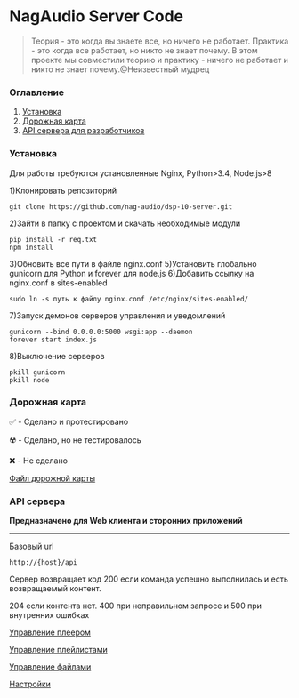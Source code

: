# NagAudio Server Code
> Теория - это когда вы знаете все, но ничего не работает. Практика - это когда все работает, но никто не знает почему. В этом проекте мы совместили теорию и практику - ничего не работает и никто не знает почему.@Неизвестный мудрец

### Оглавление
1. [Установка](#Установка)
2. [Дорожная карта](#Дорожная-карта)
3. [API сервера для разработчиков](#API-сервера)

### Установка

Для работы требуются установленные Nginx, Python>3.4, Node.js>8

1)Клонировать репозиторий
```
git clone https://github.com/nag-audio/dsp-10-server.git
```
2)Зайти в папку с проектом и скачать необходимые модули
```
pip install -r req.txt
npm install
```
3)Обновить все пути в файле nginx.conf
5)Установить глобально gunicorn для Python и forever для node.js
6)Добавить ссылку на nginx.conf в sites-enabled
```
sudo ln -s путь к файлу nginx.conf /etc/nginx/sites-enabled/
```
7)Запуск демонов серверов управления и уведомлений
```
gunicorn --bind 0.0.0.0:5000 wsgi:app --daemon
forever start index.js
```
8)Выключение серверов
```
pkill gunicorn
pkill node
```

### Дорожная карта

:white_check_mark: - Сделано и протестировано

:radioactive: - Сделано, но не тестировалось

:x: - Не сделано

[Файл дорожной карты](todo.md)

### API сервера
**Предназначено для Web клиента и сторонних приложений**

------------

Базовый url
```
http://{host}/api
```

Сервер возвращает код 200 если команда успешно выполнилась и есть возвращаемый контент. 

204 если контента нет. 400 при неправильном запросе и 500 при внутренних ошибках

[Управление плеером](/api-help/player.md)

[Управление плейлистами](/api-help/playlists.md)

[Управление файлами](/api-help/files.md)

[Настройки](/api-help/settings.md)
